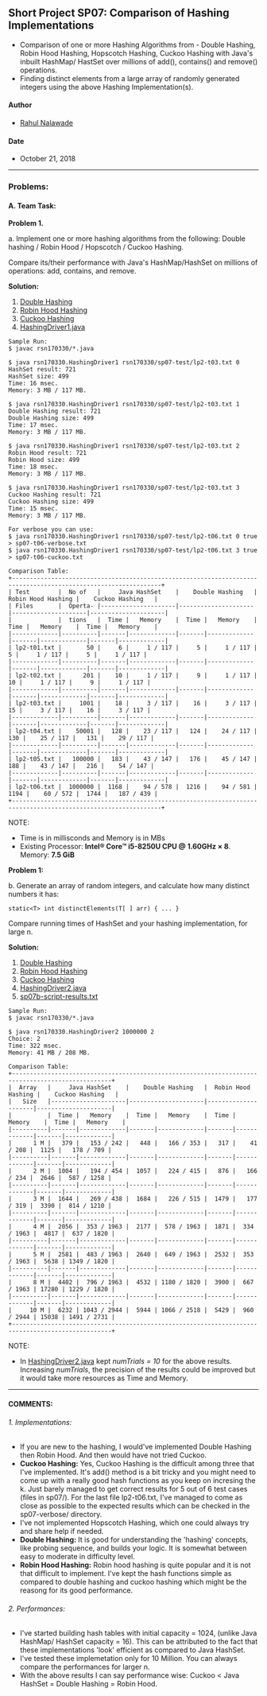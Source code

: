 ## Short Project SP07: Comparison of Hashing Implementations
* Comparison of one or more Hashing Algorithms from - Double Hashing, Robin Hood Hashing, Hopscotch Hashing, Cuckoo Hashing with Java's inbuilt HashMap/ HastSet over millions of add(), contains() and remove() operations. 
* Finding distinct elements from a large array of randomly generated integers using the above Hashing Implementation(s). 

#### Author
* [Rahul Nalawade](https://github.com/rahul1947)

#### Date
* October 21, 2018

_______________________________________________________________________________
### Problems:

#### A. Team Task: 

**Problem 1.**

a. Implement one or more hashing algorithms from the following: 
   Double hashing / Robin Hood / Hopscotch / Cuckoo Hashing.
   
   Compare its/their performance with Java's HashMap/HashSet on millions of operations: add, contains, and remove.

**Solution:** 
1. [Double Hashing](https://github.com/rahul1947/SP07-Comparison-of-Hashing-Algorithms/blob/master/DoubleHashing.java) 
2. [Robin Hood Hashing](https://github.com/rahul1947/SP07-Comparison-of-Hashing-Algorithms/blob/master/RobinHood.java) 
3. [Cuckoo Hashing](https://github.com/rahul1947/SP07-Comparison-of-Hashing-Algorithms/blob/master/Cuckoo.java)
4. [HashingDriver1.java](https://github.com/rahul1947/SP07-Comparison-of-Hashing-Implementations/blob/master/HashingDriver1.java)

```
Sample Run: 
$ javac rsn170330/*.java

$ java rsn170330.HashingDriver1 rsn170330/sp07-test/lp2-t03.txt 0
HashSet result: 721
HashSet size: 499
Time: 16 msec.
Memory: 3 MB / 117 MB.

$ java rsn170330.HashingDriver1 rsn170330/sp07-test/lp2-t03.txt 1
Double Hashing result: 721
Double Hashing size: 499
Time: 17 msec.
Memory: 3 MB / 117 MB.

$ java rsn170330.HashingDriver1 rsn170330/sp07-test/lp2-t03.txt 2
Robin Hood result: 721
Robin Hood size: 499
Time: 18 msec.
Memory: 3 MB / 117 MB.

$ java rsn170330.HashingDriver1 rsn170330/sp07-test/lp2-t03.txt 3
Cuckoo Hashing result: 721
Cuckoo Hashing size: 499
Time: 15 msec.
Memory: 3 MB / 117 MB.
```

```
For verbose you can use:
$ java rsn170330.HashingDriver1 rsn170330/sp07-test/lp2-t06.txt 0 true > sp07-t06-verbose.txt
$ java rsn170330.HashingDriver1 rsn170330/sp07-test/lp2-t06.txt 3 true > sp07-t06-cuckoo.txt
```

```
Comparison Table: 
+----------------------------------------------------------------------------------------------------------------+
| Test        |  No of   |     Java HashSet    |    Double Hashing   |  Robin Hood Hashing |    Cuckoo Hashing   |
| Files       |  Operta- |---------------------|---------------------|---------------------|---------------------|
|             |  tions   |  Time |   Memory    |  Time |   Memory    |  Time |   Memory    |  Time |   Memory    |
|-------------|----------|-------|-------------|-------|-------------|-------|-------------|-------|-------------|
| lp2-t01.txt |       50 |     6 |     1 / 117 |     5 |     1 / 117 |     5 |     1 / 117 |     5 |     1 / 117 |
|-------------|----------|-------|-------------|-------|-------------|-------|-------------|-------|-------------|
| lp2-t02.txt |      201 |    10 |     1 / 117 |     9 |     1 / 117 |    10 |     1 / 117 |     9 |     1 / 117 |
|-------------|----------|-------|-------------|-------|-------------|-------|-------------|-------|-------------|
| lp2-t03.txt |     1001 |    18 |     3 / 117 |    16 |     3 / 117 |    15 |     3 / 117 |    16 |     3 / 117 |
|-------------|----------|-------|-------------|-------|-------------|-------|-------------|-------|-------------|
| lp2-t04.txt |    50001 |   128 |    23 / 117 |   124 |    24 / 117 |   130 |    25 / 117 |   131 |    29 / 117 |
|-------------|----------|-------|-------------|-------|-------------|-------|-------------|-------|-------------|
| lp2-t05.txt |   100000 |   183 |    43 / 147 |   176 |    45 / 147 |   188 |    43 / 147 |   216 |    54 / 147 |
|-------------|----------|-------|-------------|-------|-------------|-------|-------------|-------|-------------|
| lp2-t06.txt |  1000000 |  1168 |    94 / 578 |  1216 |    94 / 581 |  1194 |    60 / 572 |  1744 |   187 / 439 |
+----------------------------------------------------------------------------------------------------------------+
```
NOTE: 
- Time is in millisconds and Memory is in MBs
- Existing Processor: **Intel® Core™ i5-8250U CPU @ 1.60GHz × 8**. Memory: **7.5 GiB**


**Problem 1:**

b. Generate an array of random integers, and calculate how many distinct numbers it has: 
```
static<T> int distinctElements(T[ ] arr) { ... } 
```
   Compare running times of HashSet and your hashing implementation, for large n.

**Solution:** 
1. [Double Hashing](https://github.com/rahul1947/SP07-Comparison-of-Hashing-Algorithms/blob/master/DoubleHashing.java) 
2. [Robin Hood Hashing](https://github.com/rahul1947/SP07-Comparison-of-Hashing-Algorithms/blob/master/RobinHood.java) 
3. [Cuckoo Hashing](https://github.com/rahul1947/SP07-Comparison-of-Hashing-Algorithms/blob/master/Cuckoo.java)
4. [HashingDriver2.java](https://github.com/rahul1947/SP07-Comparison-of-Hashing-Implementations/blob/master/HashingDriver2.java)
5. [sp07b-script-results.txt](https://github.com/rahul1947/SP07-Comparison-of-Hashing-Implementations/blob/master/sp07b-script-results.txt)

```
Sample Run:
$ javac rsn170330/*.java

$ java rsn170330.HashingDriver2 1000000 2
Choice: 2
Time: 322 msec.
Memory: 41 MB / 208 MB.
```


```
Comparison Table: 
+--------------------------------------------------------------------------------------------------+
|  Array   |     Java HashSet    |    Double Hashing   |  Robin Hood Hashing |    Cuckoo Hashing   |
|   Size   |---------------------|---------------------|---------------------|---------------------|
|          |  Time |   Memory    |  Time |   Memory    |  Time |   Memory    |  Time |   Memory    |
|----------|-------|-------------|-------|-------------|-------|-------------|-------|-------------|
|      1 M |   379 |   153 / 242 |   448 |   166 / 353 |   317 |    41 / 208 |  1125 |   178 / 709 |
|----------|-------|-------------|-------|-------------|-------|-------------|-------|-------------|
|      2 M |  1004 |   194 / 454 |  1057 |   224 / 415 |   876 |   166 / 234 |  2646 |  587 / 1258 |
|----------|-------|-------------|-------|-------------|-------|-------------|-------|-------------|
|      3 M |  1644 |   269 / 438 |  1684 |   226 / 515 |  1479 |   177 / 319 |  3390 |  814 / 1210 |
|----------|-------|-------------|-------|-------------|-------|-------------|-------|-------------|
|      4 M |  2056 |  353 / 1963 |  2177 |  578 / 1963 |  1871 |  334 / 1963 |  4817 |  637 / 1820 |
|----------|-------|-------------|-------|-------------|-------|-------------|-------|-------------|
|      5 M |  2581 |  483 / 1963 |  2640 |  649 / 1963 |  2532 |  353 / 1963 |  5638 | 1349 / 1820 |
|----------|-------|-------------|-------|-------------|-------|-------------|-------|-------------|
|      8 M |  4402 |  796 / 1963 |  4532 | 1180 / 1820 |  3900 |  667 / 1963 | 17280 | 1229 / 1820 |
|----------|-------|-------------|-------|-------------|-------|-------------|-------|-------------|
|     10 M |  6232 | 1043 / 2944 |  5944 | 1066 / 2518 |  5429 |  960 / 2944 | 15038 | 1491 / 2731 |
+--------------------------------------------------------------------------------------------------+
```
NOTE: 
- In [HashingDriver2.java](https://github.com/rahul1947/SP07-Comparison-of-Hashing-Implementations/blob/master/HashingDriver2.java) kept *numTrials = 10* for the above results. Increasing *numTrials*, the precision of the results could be improved but it would take more resources as Time and Memory. 

-------------------------------------------------------------------------------
#### COMMENTS:

###### 1. Implementations:
- If you are new to the hashing, I would've implemented Double Hashing then Robin Hood. And then would have not tried Cuckoo. 
- **Cuckoo Hashing:** Yes, Cuckoo Hashing is the difficult among three that I've implemented. It's add() method is a bit tricky and you might need to come up with a really good hash functions as you keep on incresing the k. Just barely managed to get correct results for 5 out of 6 test cases (files in sp07/). For the last file lp2-t06.txt, I've managed to come as close as possible to the expected results which can be checked in the sp07-verbose/ directory.
- I've not implemented Hopscotch Hashing, which one could always try and share help if needed. 
- **Double Hashing:** It is good for understanding the 'hashing' concepts, like probing sequence, and builds your logic. It is somewhat between easy to moderate in difficulty level.
- **Robin Hood Hashing:** Robin hood hashing is quite popular and it is not that difficult to implement. I've kept the hash functions simple as compared to double hashing and cuckoo hashing which might be the reasong for its good performance. 

###### 2. Performances:
- I've started building hash tables with initial capacity = 1024, (unlike Java HashMap/ HashSet capacity = 16). This can be attributed to the fact that these implementations 'look' efficient as compared to Java HashSet.
- I've tested these implemetation only for 10 Million. You can always compare the performances for larger n. 
- With the above results I can say performance wise: Cuckoo < Java HashSet = Double Hashing = Robin Hood.  
